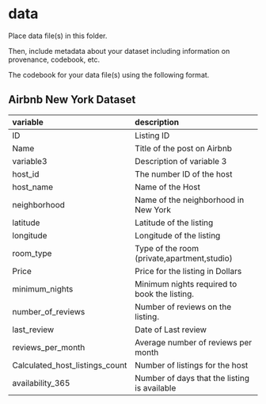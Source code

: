 # data

Place data file(s) in this folder.

Then, include metadata about your dataset including information on provenance, codebook, etc.

The codebook for your data file(s) using the following format.

## Airbnb New York Dataset

|variable         |description |
|:----------------|:-----------|
|ID   | Listing ID|
|Name     | Title of the post on Airbnb|
|variable3        | Description of variable 3 |
|host_id         | The number ID of the host |
|host_name            | Name of the Host |
|neighborhood           |Name of the neighborhood in New York  |
|latitude           | Latitude of the listing|
|longitude           |Longitude of the listing|
|room_type             |Type of the room (private,apartment,studio) |
|Price              |Price for the listing in Dollars|
|minimum_nights        |Minimum nights required to book the listing.|
|number_of_reviews              | Number of reviews on the listing. |
|last_review              | Date of Last review  |
|reviews_per_month             | Average number of reviews per month|
|Calculated_host_listings_count              |Number of listings for the host|
|availability_365     | Number of days that the listing is available |
